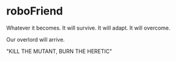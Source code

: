 # roboFriend
Whatever it becomes.
It will survive.
It will adapt.
It will overcome.

Our overlord will arrive.

"KILL THE MUTANT, BURN THE HERETIC"
